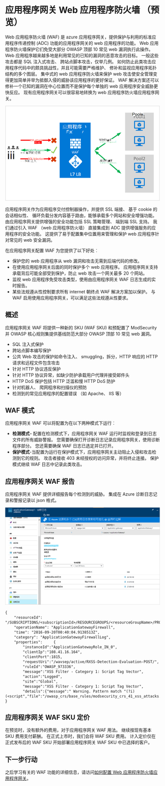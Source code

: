 <properties
   pageTitle="应用程序网关的 Web 应用程序防火墙 (WAF) 简介 |Microsoft Azure"
   description="此页概要的 Web 应用程序防火墙 (WAF) 应用程序网关 "
   documentationCenter="na"
   services="application-gateway"
   authors="amsriva"
   manager="rossort"
   editor="amsriva"/>
<tags
   ms.service="application-gateway"
   ms.devlang="na"
   ms.topic="hero-article"
   ms.tgt_pltfrm="na"
   ms.workload="infrastructure-services"
   ms.date="10/25/2016"
   ms.author="amsriva"/>

# <a name="application-gateway-web-application-firewall-preview"></a>应用程序网关 Web 应用程序防火墙 （预览）

Web 应用程序防火墙 (WAF) 是 azure 应用程序网关，提供保护与利用的标准应用程序传递控制 (ADC) 功能的应用程序网关的 web 应用程序的功能。 Web 应用程序防火墙保护它们免受大部分 OWASP 顶部 10 常见 web 漏洞执行此操作。 Web 应用程序越来越多地是利用常见的已知的漏洞的恶意攻击的目标。 一般这些攻击都是 SQL 注入式攻击、 跨站点脚本攻击，仅举几例。 如何防止此类攻击应用程序代码中的颇具挑战性，并且可能需要严格维护、 修补和监视应用程序拓扑结构的多个图层。 集中式的 web 应用程序防火墙来保护 web 攻击使安全管理变得更加简单并举为抵御入侵的威胁该应用程序的更好保证。 WAF 解决方案还可以修补一个已知的漏洞在中心位置而不是保护每个单独的 web 应用程序安全威胁更快反应。 现有应用程序网关可以很容易地转换为 web 应用程序防火墙应用程序网关。

![imageURLroute](./media/application-gateway-webapplicationfirewall-overview/WAF1.png)

应用程序网关作为应用程序交付控制器操作，并提供 SSL 端接、 基于 cookie 的会话相似性、 循环负载分发内容基于路由，能够承载多个网站和安全增强功能。 由应用程序网关提供增强的安全功能包括 SSL 策略管理、 端到端 SSL 支持。 我们通过引入 WAF （web 应用程序防火墙） 直接集成到 ADC 提供增强服务的应用程序的安全功能。 这提供了易于配置集中位置用来管理和保护 web 应用程序针对常见的 web 安全漏洞。

在应用程序网关配置 WAF 为您提供了以下好处︰

- 保护您的 web 应用程序从 web 漏洞和攻击无需到后端代码的修改。
- 在使用应用程序网关后面的同时保护多个 web 应用程序。 应用程序网关支持承载背后可能全部受到保护，防止 web 攻击一个网关最多 20 个网站。
- 监视 web 应用程序免受攻击类型，使用由应用程序网关 WAF 日志生成的实时报告。
- 某些法规遵从性控制要求所有 internet 朝终点 WAF 解决方案加以保护。 与 WAF 启用使用应用程序网关，可以满足这些法规遵从性要求。

## <a name="overview"></a>概述

应用程序网关 WAF 将提供一种新的 SKU (WAF SKU) 和预配置了 ModSecurity 并 OWASP 核心规则集提供基线防范大部分 OWASP 顶部 10 常见 web 漏洞。

- SQL 注入式保护
- 跨站点脚本编写保护
- 公共 Web 攻击的保护如命令注入、 smuggling，拆分，HTTP 响应的 HTTP 请求和远程文件包含攻击
- 针对 HTTP 协议违反保护
- 针对 HTTP 协议异常，如缺少防护承载用户代理并接受邮件头
- HTTP DoS 保护包括 HTTP 泛滥和慢 HTTP DoS 防护
- 针对机器人、 爬网程序和扫描仪的预防
- 检测到的常见应用程序的配置错误 （如 Apache、 IIS 等）

## <a name="waf-modes"></a>WAF 模式

应用程序网关 WAF 可以将配置为在以下两种模式下运行︰

- **检测模式**– 配置在检测模式下，应用程序网关 WAF 运行时监视和登录到日志文件的所有威胁警报。 您需要确保打开诊断日志记录应用程序网关，使用诊断程序部分。 您还需要确保 WAF 日志已选定并已打开。
- **保护模式**-当配置为运行在保护模式下，应用程序网关主动阻止入侵和攻击检测到它的规则。 攻击者接收 403 未经授权的访问异常，并将终止连接。 保护模式继续 WAF 日志中记录此类攻击。

## <a name="application-gateway-waf-reports"></a>应用程序网关 WAF 报告

应用程序网关 WAF 提供详细报告每个检测到的威胁。 集成在 Azure 诊断日志记录和警报记录以 json 格式。

![imageURLroute](./media/application-gateway-webapplicationfirewall-overview/waf2.png)

    {
        "resourceId": "/SUBSCRIPTIONS/<subscriptionId>/RESOURCEGROUPS/<resourceGroupName>/PROVIDERS/MICROSOFT.NETWORK/APPLICATIONGATEWAYS/<applicationGatewayName>",
        "operationName": "ApplicationGatewayFirewall",
        "time": "2016-09-20T00:40:04.9138513Z",
        "category": "ApplicationGatewayFirewallLog",
        "properties":     {
            "instanceId":"ApplicationGatewayRole_IN_0",
            "clientIp":"108.41.16.164",
            "clientPort":1815,
            "requestUri":"/wavsep/active/RXSS-Detection-Evaluation-POST/",
            "ruleId":"OWASP_973336",
            "message":"XSS Filter - Category 1: Script Tag Vector",
            "action":"Logged",
            "site":"Global",
            "message":"XSS Filter - Category 1: Script Tag Vector",
            "details":{"message":" Warning. Pattern match "(?i)(<script","file":"/owasp_crs/base_rules/modsecurity_crs_41_xss_attacks.conf","line":"14"}}
    }

## <a name="application-gateway-waf-sku-pricing"></a>应用程序网关 WAF SKU 定价

在预览时，没有额外的费用，对于应用程序网关 WAF 用法。 继续按现有基本 SKU 费用支付薪酬。 在正式上市时，我们会将 WAF SKU 费用。 计入定价仅在正式发布后的 WAF SKU 开始部署应用程序网关 WAF SKU 中已选择的客户。

## <a name="next-steps"></a>下一步行动

之后学习有关的 WAF 功能的详细信息，请访问[如何配置 Web 应用程序防火墙应用程序网关](application-gateway-web-application-firewall-portal.md)。
